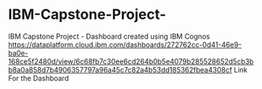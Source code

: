 # IBM-Capstone-Project-
IBM Capstone Project - Dashboard created using IBM Cognos
https://dataplatform.cloud.ibm.com/dashboards/272762cc-0d41-46e9-ba0e-168ce5f2480d/view/6c68fb7c30ee6cd264b0b5e4079b285528652d5cb3bb8a0a858d7b4906357797a96a45c7c82a4b53dd185362fbea4308cf
Link For the Dashboard

